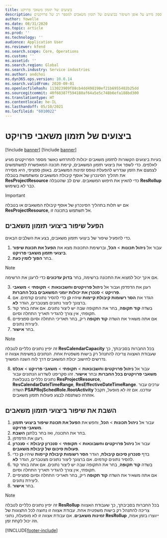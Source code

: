 ```yaml
---
title: ביצועים של תזמון משאבי פרויקט
description: נושא זה מספק מידע על אופן השיפור בביצועים של תזמון משאבים למספר רב של פרויקטים.
author: Yowelle
ms.date: 08/31/2020
ms.topic: article
ms.prod: ''
ms.technology: ''
audience: Application User
ms.reviewer: kfend
ms.search.scope: Core, Operations
ms.custom: ''
ms.assetid: ''
ms.search.region: Global
ms.search.industry: Service industries
ms.author: andchoi
ms.dyn365.ops.version: 10.0.14
ms.search.validFrom: 2020-09-01
ms.openlocfilehash: 113023909f88cb4dd498190ef21b6955482b25dd
ms.sourcegitcommit: 40f68387f594180af64a5e5c748b6efa188bd300
ms.translationtype: HT
ms.contentlocale: he-IL
ms.lasthandoff: 05/10/2021
ms.locfileid: "6010022"
---
```

# <a name="project-resource-scheduling-performance"></a>ביצועים של תזמון משאבי פרויקט

[!include [banner](../includes/banner.md)]
[!include [banner](../includes/preview-banner.md)]


בעיות ביצועים הקשורות לתזמון משאבים יכולות להתרחש כאשר מספר הפרויקטים מגיע לאלפים. כדי לשפר את ביצועי תזמון המשאבים, קיימת תכונה המאפשרת למשתמשים לצמצם את הזמן שנדרש להפעלת טופס זמינות המשאבים. באופן ספציפי, היא מסירה את תהליך הסינכרון של אוסף קיבולת המשאבים ומשתמשת בטבלה **ResProjectResource** כדי להאיץ את חיפוש המשאבים. שים לב שהטבלה **ResRollup** כבר לא בשימוש.

> [!IMPORTANT]
> אם יש תלות בתהליך הסינכרון של אוסף קיבולת המשאבים או בטבלה **ResProjectResource**, אל תשתמש בתכונה זו.

## <a name="enable-resource-scheduling-performance-enhancement"></a>הפעל שיפור ביצועי תזמון משאבים
כדי להפעיל שיפור של ביצועי תזמון משאבים, בצע את השלבים הבאים.

1. עבור אל **ניהול תכונות** > **הכל**, וברשימת התכונות מצא את **הפעל את תכונת שיפור ביצועי תזמון משאבי פרויקט**.
2. בחר **הפוך לזמין כעת**.

> [!NOTE]
> אם אינך יכול למצוא את התכונה ברשימה, בחר **בדוק עדכונים** כדי לרענן את הרשימה.

3. רענן את הדפדפן ועבור אל **ניהול פרויקטים וחשבונאות** > **תקופתי** > **משאבי פרויקט** > **סנכרן את יכולות יומני המשאבים בכל החברות**.
4. הגדר את **הסר רשומות קיבולת קיימות** שיהיו **כן** כדי להסיר נתונים קודמים. אם ברצונך ליצור נתונים מצטברים, הגדר **לא**.
5. בשדה **קוד תקופה**, בחר את התקופה שבה יש ליצור נתונים. אם אתה בוחר קוד תקופתי, אין צורך להגדיר תאריך התחלה וסיום.
6. אם אתה משאיר את השדה **קוד תקופה** ריק, בחר תאריכי התחלה וסיום ספציפיים ליצירת נתונים.
7. בחר **אישור**.

 > [!NOTE]
 > זה יפיץ נתונים כלליים לטבלה **ResCalendarCapacity** בכל החברות בסביבתך, כך שעבודת האצווה צריכה להתנהל רק בישות משפטית אחת. הנתונים במשימת אצווה זו נדרשים לחישוב יכולת המשאבים דרך לוח השנה המשויך.

8. עבור אל **ניהול פרויקטים וחשבונאות** > **תקופתי** > **משאבי פרויקט** > **אכלס משאבי פרויקטים בכל החברות** ובחר **אישור**. זהו סקריפט לשדרוג הנתונים עבור נתונים כלליים בטבלאות **ResProjectResource**, **ResCalendarDateTimeRange**, **ResEffectiveDateTimeRange**. ערכים עבור השדה **PSAPRojSchedRole.RootActivity** עודכנו. אם זה לא מופעל, תקבל אזהרה כשתנסה לבצע פעולות תזמון משאבים.
 
## <a name="turn-off-resource-scheduling-performance-enhancement"></a>השבת את שיפור ביצועי תזמון משאבים

1. עבור אל **ניהול תכונות** > **הכל**, וחפש את **הפעל את תכונת שיפור ביצועי תזמון משאבי פרויקט**.
2. בחר את התכונה, ואז בחר בלחצן **השבת**.
3. רענן את הדפדפן.
4. עבור אל **ניהול פרויקטים וחשבונאות** > **תקופתי** > **סנכרון קיבולת** > **סנכרון פעולות סיכום של קיבולת משאבים**.
5. בדף **סנכרון סיכום קיבולת**, הגדר **הסר רשומות קיבולת קיימות** שיהיו **כן** כדי להסיר נתונים קודמים. אם ברצונך ליצור נתונים מצטברים, הגדר **לא**.
6. בשדה **קוד תקופה**, בחר את התקופה שבה יש ליצור נתונים. אם אתה בוחר קוד תקופתי, אין צורך להגדיר תאריך התחלה וסיום.
7. אם אתה משאיר את השדה **קוד תקופה** ריק, בחר תאריכי התחלה וסיום ספציפיים ליצירת נתונים.
8. בחר **אישור**.

> [!NOTE]
> זה יפיץ נתונים כלליים לטבלה **ResRollup‎** בכל החברות בסביבתך, כך שעבודת האצווה צריכה להתנהל רק בישות משפטית אחת. עבודת אצווה זו נחוצה לכל התצוגות של **זמינות משאבים**. אם עבודת אצווה זו לא מופעלת, נתוני **ResRollup** ייווצרו בזמן אמת, וזה יכול לקחת זמן.


[!INCLUDE[footer-include](../includes/footer-banner.md)]